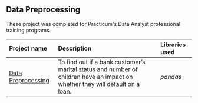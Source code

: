 ## Data Preprocessing

These project was completed for Practicum's Data Analyst professional training programs.

| Project name | Description | Libraries used | 
| :---------------------- | :---------------------- | :---------------------- |
| [Data Preprocessing](01_Bank_Loans__Data_Preprocessing) | To find out if a bank customer’s marital status and number of children have an impact on whether they will default on a loan. | *pandas*|
